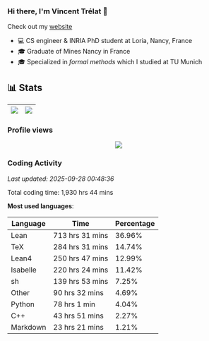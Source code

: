 ### Hi there, I'm Vincent Trélat 👋

Check out my [website](https://vtrelat.github.io)

-   💻 CS engineer & INRIA PhD student at Loria, Nancy, France
-   🎓 Graduate of Mines Nancy in France
-   🎓 Specialized in _formal methods_ which I studied at TU Munich

## 📊 **Stats**

| <img align="center" src="https://readme-stats.clckblog.space/api?username=VTrelat&show_icons=true&include_all_commits=true&theme=tokyonight&hide_border=true" /> | <img align="center" src="https://readme-stats.clckblog.space/api/top-langs/?username=VTrelat&layout=compact&theme=tokyonight&hide_border=true" /> |
| ---------------------------------------------------------------------------------------------------------------------------------------------------------------- | ------------------------------------------------------------------------------------------------------------------------------------------------- |

### Profile views

<p align="center">
 <img src="https://profile-counter.glitch.me/VTrelat/count.svg" />
</p>

<!--automations-->
### Coding Activity
_Last updated: 2025-09-28 00:48:36_

Total coding time: 1,930 hrs 44 mins

**Most used languages**:

| Language | Time | Percentage |
| ------------- | ------------- | ------------- |
| Lean | 713 hrs 31 mins | 36.96% |
| TeX | 284 hrs 31 mins | 14.74% |
| Lean4 | 250 hrs 47 mins | 12.99% |
| Isabelle | 220 hrs 24 mins | 11.42% |
| sh | 139 hrs 53 mins | 7.25% |
| Other | 90 hrs 32 mins | 4.69% |
| Python | 78 hrs 1 min | 4.04% |
| C++ | 43 hrs 51 mins | 2.27% |
| Markdown | 23 hrs 21 mins | 1.21% |

